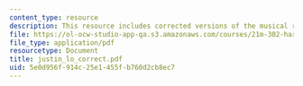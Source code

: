 ```yaml
---
content_type: resource
description: This resource includes corrected versions of the musical rhythms.
file: https://ol-ocw-studio-app-qa.s3.amazonaws.com/courses/21m-302-harmony-and-counterpoint-ii-spring-2005/5e0d956f914c25e1455fb760d2cb8ec7_justin_lo_correct.pdf
file_type: application/pdf
resourcetype: Document
title: justin_lo_correct.pdf
uid: 5e0d956f-914c-25e1-455f-b760d2cb8ec7
---
```

